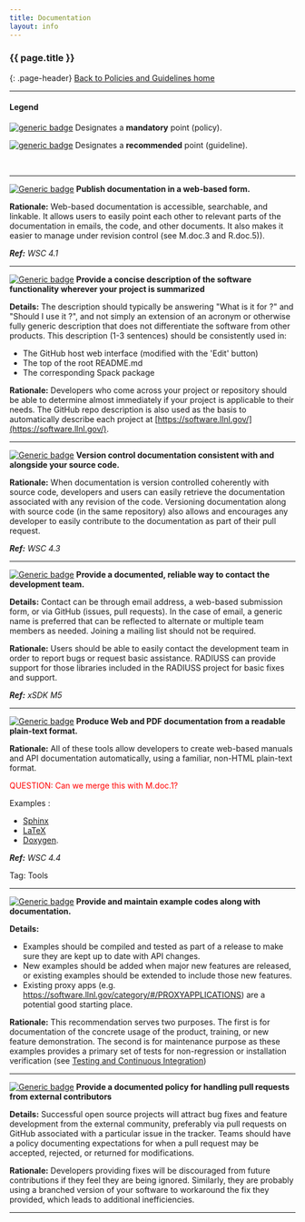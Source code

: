 ```yaml
---
title: Documentation
layout: info
---
```


### {{ page.title }}
{: .page-header}
[Back to Policies and Guidelines home](/radiuss/policies/)

---

#### Legend

[![generic badge](https://img.shields.io/badge/M.section-N-blue.svg)]() Designates a __mandatory__ point (policy).

[![generic badge](https://img.shields.io/badge/R.section-N-9cf.svg)]() Designates a __recommended__ point (guideline).

&nbsp;

---

[![Generic badge](https://img.shields.io/badge/M.doc-1-blue.svg)]() **Publish documentation in a web-based form.**

**Rationale:** Web-based documentation is accessible, searchable, and linkable. It allows users to easily point each other to relevant parts of the documentation in emails, the code, and other documents. It also makes it easier to manage under revision control (see M.doc.3 and R.doc.5)).

***Ref:** WSC 4.1*

---

[![Generic badge](https://img.shields.io/badge/M.doc-2-blue.svg)]() **Provide a concise description of the software functionality wherever your project is summarized**

**Details:** The description should typically be answering "What is it for ?" and "Should I use it ?", and not simply an extension of an acronym or otherwise fully generic description that does not differentiate the software from other products. This description (1-3 sentences) should be consistently used in:

 - The GitHub host web interface (modified with the 'Edit' button)
 - The top of the root README.md 
 - The corresponding Spack package
 
**Rationale:** Developers who come across your project or repository should be able to determine almost immediately if your project is applicable to their needs. The GitHub repo description is also used as the basis to automatically describe each project at [https://software.llnl.gov/](https://software.llnl.gov/).

---

[![Generic badge](https://img.shields.io/badge/M.doc-3-blue.svg)]() **Version control documentation consistent with and alongside your source code.**

**Rationale:** When documentation is version controlled coherently with source code, developers and users can easily retrieve the documentation associated with any revision of the code. Versioning documentation along with source code (in the same repository) also allows and encourages any developer to easily contribute to the documentation as part of their pull request.

***Ref:** WSC 4.3*

---

[![Generic badge](https://img.shields.io/badge/M.doc-4-blue.svg)]() **Provide a documented, reliable way to contact the development team.**

**Details:** Contact can be through email address, a web-based submission form, or via GitHub (issues, pull requests). In the case of email, a generic name is preferred that can be reflected to alternate or multiple team members as needed. Joining a mailing list should not be required.

**Rationale:** Users should be able to easily contact the development team in order to report bugs or request basic assistance. RADIUSS can provide support for those libraries included in the RADIUSS project for basic fixes and support.

***Ref:** xSDK M5*

---

[![Generic badge](https://img.shields.io/badge/R.doc-5-9cf.svg)]() **Produce Web and PDF documentation from a readable plain-text format.** 

**Rationale:** All of these tools allow developers to create web-based manuals and API documentation automatically, using a familiar, non-HTML plain-text format.

<span style="color:red">QUESTION: Can we merge this with M.doc.1? </span>

Examples :
 - [Sphinx](http://www.sphinx-doc.org/en/master/#)
 - [LaTeX](https://www.latex-project.org/)
 - [Doxygen](http://www.doxygen.nl/).

***Ref:** WSC 4.4*

Tag: Tools

---

[![Generic badge](https://img.shields.io/badge/R.doc-6-9cf.svg)]() **Provide and maintain example codes along with documentation.**

**Details:**
 - Examples should be compiled and tested as part of a release to make sure they are kept up to date with API changes.
 - New examples should be added when major new features are released, or existing examples should be extended to include those new features.
 - Existing proxy apps (e.g. https://software.llnl.gov/category/#/PROXYAPPLICATIONS) are a potential good starting place.

**Rationale:** This recommendation serves two purposes. The first is for documentation of the concrete usage of the product, training, or new feature demonstration. The second is for maintenance purpose as these examples provides a primary set of tests for non-regression or installation verification (see [Testing and Continuous Integration](/radiuss/policies/tests-ci.md)) 
 
---

[![Generic badge](https://img.shields.io/badge/R.doc-7-9cf.svg)]() **Provide a documented policy for handling pull requests from external contributors**

**Details:** Successful open source projects will attract bug fixes and feature development from the external community, preferably via pull requests on GitHub associated with a particular issue in the tracker. Teams should have a policy documenting expectations for when a pull request may be accepted, rejected, or returned for modifications.

**Rationale:** Developers providing fixes will be discouraged from future contributions if they feel they are being ignored. Similarly, they are probably using a branched version of your software to workaround the fix they provided, which leads to additional inefficiencies. 
 
---
